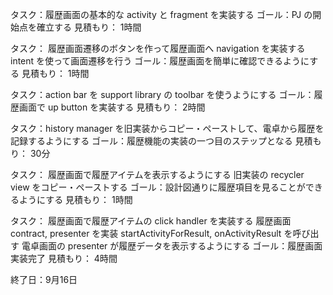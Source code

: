 タスク：履歴画面の基本的な activity と fragment を実装する
ゴール：PJ の開始点を確立する
見積もり： 1時間

タスク：
履歴画面遷移のボタンを作って履歴画面へ navigation を実装する
  intent を使って画面遷移を行う
ゴール：履歴画面を簡単に確認できるようにする
見積もり： 1時間

タスク：action bar を support library の toolbar を使うようにする
ゴール：履歴画面で up button を実装する
見積もり： 2時間

タスク：history manager を旧実装からコピー・ペーストして、電卓から履歴を記録するようにする
ゴール：履歴機能の実装の一つ目のステップとなる
見積もり： 30分

タスク：
履歴画面で履歴アイテムを表示するようにする
  旧実装の recycler view をコピー・ペーストする
ゴール：設計図通りに履歴項目を見ることができるようにする
見積もり： 1時間

タスク：
履歴画面で履歴アイテムの click handler を実装する
  履歴画面 contract, presenter を実装
  startActivityForResult, onActivityResult を呼び出す
  電卓画面の presenter が履歴データを表示するようにする
ゴール：履歴画面実装完了
見積もり： 4時間

終了日：9月16日
